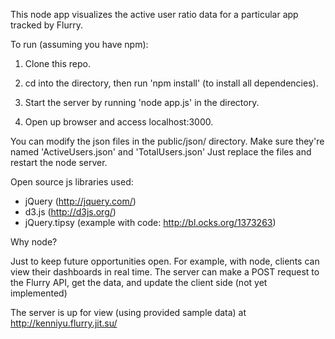 This node app visualizes the active user ratio data for a particular app tracked by Flurry.

To run (assuming you have npm):

1. Clone this repo.

2. cd into the directory, then run 'npm install' (to install all dependencies).

3. Start the server by running 'node app.js' in the directory.

4. Open up browser and access localhost:3000.


You can modify the json files in the public/json/ directory.
Make sure they're named 'ActiveUsers.json' and 'TotalUsers.json'
Just replace the files and restart the node server.

Open source js libraries used:
- jQuery (http://jquery.com/)
- d3.js (http://d3js.org/)
- jQuery.tipsy (example with code: http://bl.ocks.org/1373263)

Why node?

Just to keep future opportunities open.  For example, with node, clients can view their dashboards in real time. The server can make a POST request to the Flurry API, get the data, and update the client side (not yet implemented)

The server is up for view (using provided sample data) at http://kenniyu.flurry.jit.su/
